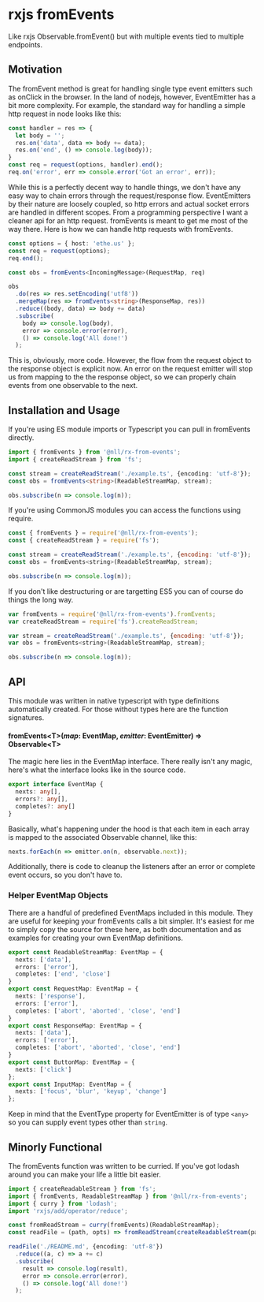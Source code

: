 # rxjs fromEvents
Like rxjs Observable.fromEvent() but with multiple events tied to multiple endpoints.

## Motivation
The fromEvent method is great for handling single type event emitters such as onClick in the browser. In the land of nodejs, however, EventEmitter has a bit more complexity. For example, the standard way for handling a simple http request in node looks like this:

```ts
const handler = res => {
  let body = '';
  res.on('data', data => body += data);
  res.on('end', () => console.log(body));
}
const req = request(options, handler).end();
req.on('error', err => console.error('Got an error', err));
```

While this is a perfectly decent way to handle things, we don't have any easy way to chain errors through the request/response flow. EventEmitters by their nature are loosely coupled, so http errors and actual socket errors are handled in different scopes. From a programming perspective I want a cleaner api for an http request. fromEvents is meant to get me most of the way there. Here is how we can handle http requests with fromEvents.

```ts
const options = { host: 'ethe.us' };
const req = request(options);
req.end();

const obs = fromEvents<IncomingMessage>(RequestMap, req)

obs
  .do(res => res.setEncoding('utf8'))
  .mergeMap(res => fromEvents<string>(ResponseMap, res))
  .reduce((body, data) => body += data)
  .subscribe(
    body => console.log(body),
    error => console.error(error),
    () => console.log('All done!')
  );
```

This is, obviously, more code. However, the flow from the request object to the response object is explicit now. An error on the request emitter will stop us from mapping to the the response object, so we can properly chain events from one observable to the next.

## Installation and Usage
If you're using ES module imports or Typescript you can pull in fromEvents directly.

```ts
import { fromEvents } from '@nll/rx-from-events';
import { createReadStream } from 'fs';

const stream = createReadStream('./example.ts', {encoding: 'utf-8'});
const obs = fromEvents<string>(ReadableStreamMap, stream);

obs.subscribe(n => console.log(n));
```

If you're using CommonJS modules you can access the functions using require.

```js
const { fromEvents } = require('@nll/rx-from-events');
const { createReadStream } = require('fs');

const stream = createReadStream('./example.ts', {encoding: 'utf-8'});
const obs = fromEvents<string>(ReadableStreamMap, stream);

obs.subscribe(n => console.log(n));
```

If you don't like destructuring or are targetting ES5 you can of course do things the long way.

```js
var fromEvents = require('@nll/rx-from-events').fromEvents;
var createReadStream = require('fs').createReadStream;

var stream = createReadStream('./example.ts', {encoding: 'utf-8'});
var obs = fromEvents<string>(ReadableStreamMap, stream);

obs.subscribe(n => console.log(n));
```

## API
This module was written in native typescript with type definitions automatically created. For those without types here are the function signatures.

#### fromEvents\<T>(*map*: EventMap, *emitter*: EventEmitter) => Observable\<T>

The magic here lies in the EventMap interface. There really isn't any magic, here's what the interface looks like in the source code.

```ts
export interface EventMap {
  nexts: any[],
  errors?: any[],
  completes?: any[]
}
```

Basically, what's happening under the hood is that each item in each array is mapped to the associated Observable channel, like this:

```ts
nexts.forEach(n => emitter.on(n, observable.next));
```

Additionally, there is code to cleanup the listeners after an error or complete event occurs, so you don't have to.

### Helper EventMap Objects
There are a handful of predefined EventMaps included in this module. They are useful for keeping your fromEvents calls a bit simpler. It's easiest for me to simply copy the source for these here, as both documentation and as examples for creating your own EventMap definitions.

```ts
export const ReadableStreamMap: EventMap = {
  nexts: ['data'],
  errors: ['error'],
  completes: ['end', 'close']
}
export const RequestMap: EventMap = {
  nexts: ['response'],
  errors: ['error'],
  completes: ['abort', 'aborted', 'close', 'end']
}
export const ResponseMap: EventMap = {
  nexts: ['data'],
  errors: ['error'],
  completes: ['abort', 'aborted', 'close', 'end']
}
export const ButtonMap: EventMap = {
  nexts: ['click']
};
export const InputMap: EventMap = {
  nexts: ['focus', 'blur', 'keyup', 'change']
};
```

Keep in mind that the EventType property for EventEmitter is of type ```<any>``` so you can supply event types other than ```string```.

## Minorly Functional
The fromEvents function was written to be curried. If you've got lodash around you can make your life a little bit easier.

```ts
import { createReadableStream } from 'fs';
import { fromEvents, ReadableStreamMap } from '@nll/rx-from-events';
import { curry } from 'lodash';
import 'rxjs/add/operator/reduce';

const fromReadStream = curry(fromEvents)(ReadableStreamMap);
const readFile = (path, opts) => fromReadStream(createReadableStream(path, opts));

readFile('./README.md', {encoding: 'utf-8'})
  .reduce((a, c) => a += c)
  .subscribe(
    result => console.log(result),
    error => console.error(error),
    () => console.log('All done!')
  );
```

